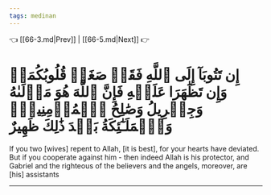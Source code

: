```yaml
---
tags: medinan
---
```


👈 [[66-3.md|Prev]] | [[66-5.md|Next]] 👉

# إِن تَتُوبَآ إِلَى ٱللَّهِ فَقَدۡ صَغَتۡ قُلُوبُكُمَاۖ وَإِن تَظَٰهَرَا عَلَيۡهِ فَإِنَّ ٱللَّهَ هُوَ مَوۡلَىٰهُ وَجِبۡرِيلُ وَصَٰلِحُ ٱلۡمُؤۡمِنِينَۖ وَٱلۡمَلَـٰٓئِكَةُ بَعۡدَ ذَٰلِكَ ظَهِيرٌ

If you two [wives] repent to Allah, [it is best], for your hearts have deviated. But if you cooperate against him - then indeed Allah is his protector, and Gabriel and the righteous of the believers and the angels, moreover, are [his] assistants

---


